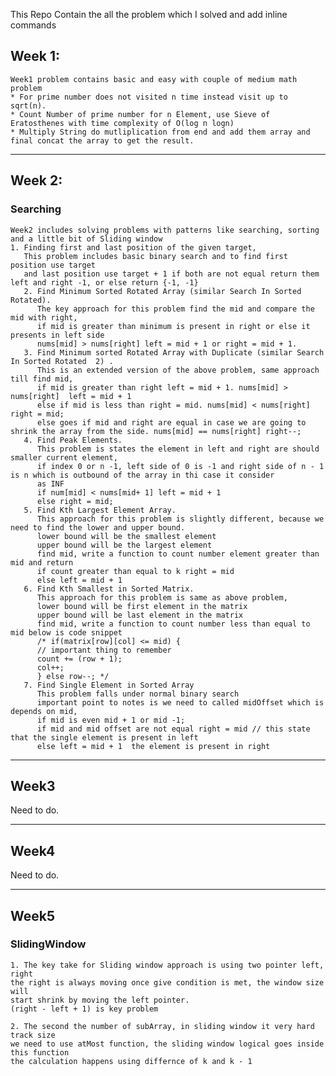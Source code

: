 This Repo Contain the all the problem which I solved and add inline commands

 Week 1:
---------
    Week1 problem contains basic and easy with couple of medium math problem
    * For prime number does not visited n time instead visit up to sqrt(n).
    * Count Number of prime number for n Element, use Sieve of Eratosthenes with time complexity of O(log n logn)
    * Multiply String do mutliplication from end and add them array and final concat the array to get the result.

---
Week 2:
-------

### Searching

    Week2 includes solving problems with patterns like searching, sorting and a little bit of Sliding window
    1. Finding first and last position of the given target,
       This problem includes basic binary search and to find first position use target
       and last position use target + 1 if both are not equal return them left and right -1, or else return {-1, -1}
       2. Find Minimum Sorted Rotated Array (similar Search In Sorted Rotated).
          The key approach for this problem find the mid and compare the mid with right,
          if mid is greater than minimum is present in right or else it presents in left side
          nums[mid] > nums[right] left = mid + 1 or right = mid + 1.
       3. Find Minimum sorted Rotated Array with Duplicate (similar Search In Sorted Rotated  2) .
          This is an extended version of the above problem, same approach till find mid,
          if mid is greater than right left = mid + 1. nums[mid] > nums[right]  left = mid + 1
          else if mid is less than right = mid. nums[mid] < nums[right] right = mid;
          else goes if mid and right are equal in case we are going to shrink the array from the side. nums[mid] == nums[right] right--;
       4. Find Peak Elements.
          This problem is states the element in left and right are should smaller current element,
          if index 0 or n -1, left side of 0 is -1 and right side of n - 1 is n which is outbound of the array in thi case it consider
          as INF
          if num[mid] < nums[mid+ 1] left = mid + 1
          else right = mid;
       5. Find Kth Largest Element Array.
          This approach for this problem is slightly different, because we need to find the lower and upper bound.
          lower bound will be the smallest element
          upper bound will be the largest element
          find mid, write a function to count number element greater than mid and return
          if count greater than equal to k right = mid
          else left = mid + 1
       6. Find Kth Smallest in Sorted Matrix.
          This approach for this problem is same as above problem,
          lower bound will be first element in the matrix
          upper bound will be last element in the matrix
          find mid, write a function to count number less than equal to mid below is code snippet
          /* if(matrix[row][col] <= mid) {
          // important thing to remember
          count += (row + 1);
          col++;
          } else row--; */
       7. Find Single Element in Sorted Array
          This problem falls under normal binary search
          important point to notes is we need to called midOffset which is depends on mid,
          if mid is even mid + 1 or mid -1;
          if mid and mid offset are not equal right = mid // this state that the single element is present in left
          else left = mid + 1  the element is present in right


---
Week3
-------
Need to do.

---
Week4
-------
Need to do.

-----

Week5
---
### SlidingWindow

    1. The key take for Sliding window approach is using two pointer left, right 
    the right is always moving once give condition is met, the window size will
    start shrink by moving the left pointer.
    (right - left + 1) is key problem 
    
    2. The second the number of subArray, in sliding window it very hard track size
    we need to use atMost function, the sliding window logical goes inside this function
    the calculation happens using differnce of k and k - 1

    



